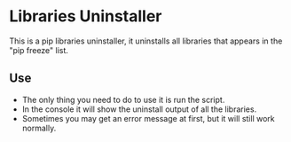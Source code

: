 # Libraries Uninstaller

This is a pip libraries uninstaller, it uninstalls all libraries that appears in the "pip freeze" list.

## Use

- The only thing you need to do to use it is run the script.
- In the console it will show the uninstall output of all the libraries.
- Sometimes you may get an error message at first, but it will still work normally.
